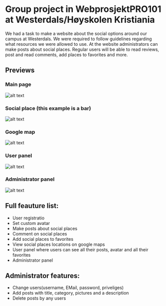 # Group project in WebprosjektPRO101 at Westerdals/Høyskolen Kristiania

We had a task to make a website about the social options around our campus at Westerdals. We were required to follow guidelines regarding what resources we were allowed to use. At the website administrators can make posts about social places. Regular users will be able to read reviews, post and read comments, add places to favorites and more.

## Previews

### Main page
![alt text](https://i.imgur.com/zMJISif.jpg "Main page")

### Social place (this example is a bar)
![alt text](https://i.imgur.com/2MMaerW.jpg "Social place - bar - no header visible")

### Google map
![alt text](https://i.imgur.com/AbiLR28.png "Google map with icons of social places")

### User panel
![alt text](https://i.imgur.com/wzERUKN.jpg "User panel")

### Administrator panel
![alt text](https://i.imgur.com/hSnPxx4.jpg "Administrator panel")


## Full feauture list:

* User registratio
* Set custom avatar
* Make posts about social places
* Comment on social places
* Add social places to favorites
* View social places locations on google maps
* User panel where users can see all their posts, avatar and all their favorites
* Administrator panel

## Administrator features:

* Change users(username, EMail, password, priveliges)
* Add posts with title, category, pictures and a description
* Delete posts by any users
